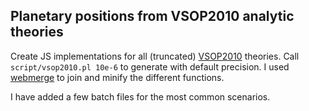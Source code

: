 ## Planetary positions from VSOP2010 analytic theories

Create JS implementations for all (truncated) [VSOP2010][1] theories.
Call `script/vsop2010.pl 10e-6` to generate with default precision.
I used [webmerge][2] to join and minify the different functions.

[1]: ftp://ftp.imcce.fr/pub/ephem/planets/vsop2010
[2]: https://github.com/mgreter/webmerge

I have added a few batch files for the most common scenarios.
